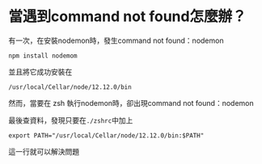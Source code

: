 # 當遇到command not found怎麼辦？

有一次，在安裝nodemon時，發生command not found：nodemon

```shell
npm install nodemom
```
並且將它成功安裝在

```shell
/usr/local/Cellar/node/12.12.0/bin
```


然而，當要在 zsh 執行nodemon時，卻出現command not found：nodemon

最後查資料，發現只要在`./zshrc`中加上

```
export PATH="/usr/local/Cellar/node/12.12.0/bin:$PATH"
```
這一行就可以解決問題


